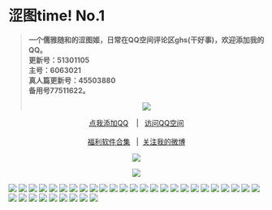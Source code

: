 <h1>涩图time! No.1</h1>
<blockquote>
<p><strong>一个儒雅随和的涩图姬，日常在QQ空间评论区ghs(干好事)，欢迎添加我的QQ。</br>更新号：51301105&nbsp&nbsp</br>主号：6063021&nbsp&nbsp</br>真人篇更新号：45503880&nbsp&nbsp</br>备用号77511622。</strong></p>
<div align="center"<a href="https://sm.ms/image/PaZDhse3pEOTFX7" target="_blank"><img src="https://i.loli.net/2020/06/13/PaZDhse3pEOTFX7.gif" /></a></blockquote></div>
<div align="center"><p><a href="https://qm.qq.com/cgi-bin/qm/qr?k=VHVfncJChRrSp_NGJrlJNgYpoaZ9ukMV
" rel="nofollow">点我添加QQ</a>&nbsp&nbsp&nbsp | &nbsp&nbsp;<a href="https://mp.qzone.qq.com/u/51301105?uin=51301105&is_famous_space=1&brand_flag=0
" rel="nofollow">访问QQ空间</a><br/><br><a href="https://sharechain.qq.com/64af2d17d969dc099327f1cd8f9dbe53
">福利软件合集</a> &nbsp&nbsp|&nbsp&nbsp;<a href="https://weibo.com/u/6101833251">关注我的微博</a></p></div>
<div align="center"<a href="" target="_blank">

<img src="https://i.loli.net/2020/08/01/Ev2OKVcALX69stP.png" ></a>

<img src="https://github.com/Aomul/nai-nai/blob/master/setu/1/03728E9C-0255-4C8D-A241-74B0DE8B700B.jpeg?raw=true" /></div>
<img src="https://github.com/Aomul/nai-nai/blob/master/setu/1/197F1DEF-42F5-44CE-A501-EE041CAF8514.png?raw=true" />
<img src="https://github.com/Aomul/nai-nai/blob/master/setu/1/233C2221-6C21-4D4C-B4EB-935ADABD113B.jpeg?raw=true" />
<img src="https://github.com/Aomul/nai-nai/blob/master/setu/1/24539338-B0BF-4838-92FD-96C1B6CE34D2.jpeg?raw=true" />
<img src="https://github.com/Aomul/nai-nai/blob/master/setu/1/294CADF7-1EC0-43D2-91F5-6C0B6CB13C30.png?raw=true" />
<img src="https://github.com/Aomul/nai-nai/blob/master/setu/1/2ABBD25B-0EF2-4C82-980A-A7F984FB0282.jpeg?raw=true" />
<img src="https://github.com/Aomul/nai-nai/blob/master/setu/1/2CC7A7EA-2953-4031-8281-D25E5DDCE0FC.jpeg?raw=true" />
<img src="https://github.com/Aomul/nai-nai/blob/master/setu/1/42D2E9D0-C824-49A4-A498-D65032C93177.jpeg?raw=true" />
<img src="https://github.com/Aomul/nai-nai/blob/master/setu/1/482CC247-3BE2-40FD-85E2-22D46BE81162.png?raw=true" />
<img src="https://github.com/Aomul/nai-nai/blob/master/setu/1/4906F6A8-0913-4888-94EF-F845982EA47F.jpeg?raw=true" />
<img src="https://github.com/Aomul/nai-nai/blob/master/setu/1/58A88E94-4CA0-4021-BA4F-880A744EC9BD.png?raw=true" />
<img src="https://github.com/Aomul/nai-nai/blob/master/setu/1/5B154F10-CB4F-4144-BE28-AB7F42E31AA5.jpeg?raw=true" />
<img src="https://github.com/Aomul/nai-nai/blob/master/setu/1/66E494F6-B0B6-416E-A598-7D428B98B900.png?raw=true" />
<img src="https://github.com/Aomul/nai-nai/blob/master/setu/1/749F24F5-04A8-4FEC-8613-AAD78AA7742F.png?raw=true" />
<img src="https://github.com/Aomul/nai-nai/blob/master/setu/1/783E27BA-50EC-4968-886E-B5CBFE1EB768.gif?raw=true" />
<img src="https://github.com/Aomul/nai-nai/blob/master/setu/1/81180CFC-27E7-48A5-901D-ABB96541D78C.jpeg?raw=true" />
<img src="https://github.com/Aomul/nai-nai/blob/master/setu/1/828F5B0F-FD75-4DD5-BFC5-AE7E3F98696C.jpeg?raw=true" />
<img src="https://github.com/Aomul/nai-nai/blob/master/setu/1/887CA09F-7AB6-4027-BB55-FBF966754C08.jpeg?raw=true" />
<img src="https://github.com/Aomul/nai-nai/blob/master/setu/1/88878F17-135E-443D-B20B-8CEBA8154096.png?raw=true" />
<img src="https://github.com/Aomul/nai-nai/blob/master/setu/1/8BB648CD-B1E2-42DA-B567-BD6FB23C0244.jpeg?raw=true" />
<img src="https://github.com/Aomul/nai-nai/blob/master/setu/1/98564E12-7B31-4213-890C-5ECB84BF26B2.jpeg?raw=true" />
<img src="https://github.com/Aomul/nai-nai/blob/master/setu/1/9EEE664D-75C2-45A9-B947-24EE5855D7BF.jpeg?raw=true" />
<img src="https://github.com/Aomul/nai-nai/blob/master/setu/1/AA0610A1-918E-488D-934C-028BBBA6C668.png?raw=true" />
<img src="https://github.com/Aomul/nai-nai/blob/master/setu/1/AF8F637E-86CC-40FC-8964-EF72C2267B4C.jpeg?raw=true" />
<img src="https://github.com/Aomul/nai-nai/blob/master/setu/1/B8110A6C-1AF1-442A-8FB9-BA01C366443B.jpeg?raw=true" />
<img src="https://github.com/Aomul/nai-nai/blob/master/setu/1/B88F6A22-4B40-4F6F-A641-59FA042BFDC0.jpeg?raw=true" />
<img src="https://github.com/Aomul/nai-nai/blob/master/setu/1/C8CDF20F-2B83-4542-A21A-13567DB82A42.jpeg?raw=true" />
<img src="https://github.com/Aomul/nai-nai/blob/master/setu/1/C9148BF6-CFA3-40FB-B0B7-8B5DAA5CD699.png?raw=true" />
<img src="https://github.com/Aomul/nai-nai/blob/master/setu/1/D1273EB5-1413-438F-8D8F-7AF72751D176.png?raw=true" />
<img src="https://github.com/Aomul/nai-nai/blob/master/setu/1/DA9FC6C6-7C58-4E37-80FC-07A5B8587D7A.png?raw=true" />
<img src="https://github.com/Aomul/nai-nai/blob/master/setu/1/E60D3333-F660-4A4E-AFC0-07B57797EDB9.jpeg?raw=true" />
<img src="https://github.com/Aomul/nai-nai/blob/master/setu/1/ECC1A6DF-0E75-4A87-8D61-E6FAB6DC0815.jpeg?raw=true" />
<img src="https://github.com/Aomul/nai-nai/blob/master/setu/1/EFD0D24C-7782-46D3-8EEE-110770E970D7.gif?raw=true" />
<img src="https://github.com/Aomul/nai-nai/blob/master/setu/1/F0688B95-7945-47A8-9AB5-0E739025F625.jpeg?raw=true" />
<img src="https://github.com/Aomul/nai-nai/blob/master/setu/1/FB50C1B0-52F7-4C6F-8DE1-F5A5ECFAA25E.jpeg?raw=true" />
